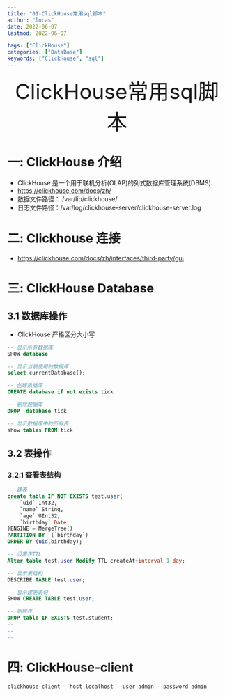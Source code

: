 ```yaml
---
title: "01-ClickHouse常用sql脚本"
author: "lucas"
date: 2022-06-07
lastmod: 2022-06-07

tags: ["ClickHouse"]
categories: ["DataBase"]
keywords: ["ClickHouse", "sql"]
---
```


<div align="center"><font size="35">ClickHouse常用sql脚本</font></div>

# 一: ClickHouse 介绍

- ClickHouse 是一个用于联机分析(OLAP)的列式数据库管理系统(DBMS).
- https://clickhouse.com/docs/zh/
- 数据文件路径： /var/lib/clickhouse/
- 日志文件路径：/var/log/clickhouse-server/clickhouse-server.log

# 二: Clickhouse 连接

- https://clickhouse.com/docs/zh/interfaces/third-party/gui

# 三: ClickHouse Database

## 3.1 数据库操作

- ClickHouse 严格区分大小写

```sql
-- 显示所有数据库
SHOW database

-- 显示当前使用的数据库
select currentDatabase();

-- 创建数据库
CREATE database if not exists tick

-- 删除数据库
DROP  database tick

-- 显示数据库中的所有表
show tables FROM tick


```

## 3.2 表操作

### 3.2.1 查看表结构

```sql
-- 建表
create table IF NOT EXISTS test.user(
    `uid` Int32,
    `name` String,
    `age` UInt32,
    `birthday` Date
)ENGINE = MergeTree()
PARTITION BY  (`birthday`)
ORDER BY (uid,birthday);

-- 设置表TTL
Alter table test.user Modify TTL createAt+interval 1 day;

-- 显示表结构
DESCRIBE TABLE test.user;

-- 显示建表语句
SHOW CREATE TABLE test.user;

-- 删除表
DROP table IF EXISTS test.student;
--
--
--


```

# 四: ClickHouse-client

```go
clickhouse-client --host localhost --user admin --password admin
```
